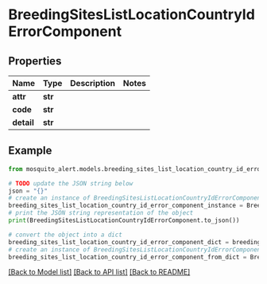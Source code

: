 # BreedingSitesListLocationCountryIdErrorComponent


## Properties

Name | Type | Description | Notes
------------ | ------------- | ------------- | -------------
**attr** | **str** |  | 
**code** | **str** |  | 
**detail** | **str** |  | 

## Example

```python
from mosquito_alert.models.breeding_sites_list_location_country_id_error_component import BreedingSitesListLocationCountryIdErrorComponent

# TODO update the JSON string below
json = "{}"
# create an instance of BreedingSitesListLocationCountryIdErrorComponent from a JSON string
breeding_sites_list_location_country_id_error_component_instance = BreedingSitesListLocationCountryIdErrorComponent.from_json(json)
# print the JSON string representation of the object
print(BreedingSitesListLocationCountryIdErrorComponent.to_json())

# convert the object into a dict
breeding_sites_list_location_country_id_error_component_dict = breeding_sites_list_location_country_id_error_component_instance.to_dict()
# create an instance of BreedingSitesListLocationCountryIdErrorComponent from a dict
breeding_sites_list_location_country_id_error_component_from_dict = BreedingSitesListLocationCountryIdErrorComponent.from_dict(breeding_sites_list_location_country_id_error_component_dict)
```
[[Back to Model list]](../README.md#documentation-for-models) [[Back to API list]](../README.md#documentation-for-api-endpoints) [[Back to README]](../README.md)



